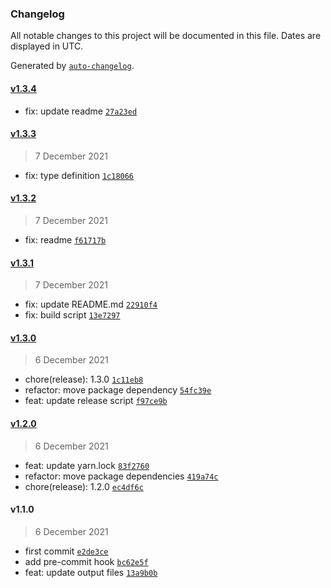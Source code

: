 ### Changelog

All notable changes to this project will be documented in this file. Dates are displayed in UTC.

Generated by [`auto-changelog`](https://github.com/CookPete/auto-changelog).

#### [v1.3.4](https://github.com/sura0111/html-load-image/compare/v1.3.3...v1.3.4)

- fix: update readme [`27a23ed`](https://github.com/sura0111/html-load-image/commit/27a23ed19ced929017ea94d685fc1d2f57a13fe2)

#### [v1.3.3](https://github.com/sura0111/html-load-image/compare/v1.3.2...v1.3.3)

> 7 December 2021

- fix: type definition [`1c18066`](https://github.com/sura0111/html-load-image/commit/1c180662b45a72433f05b0853b0f7d07262763c3)

#### [v1.3.2](https://github.com/sura0111/html-load-image/compare/v1.3.1...v1.3.2)

> 7 December 2021

- fix: readme [`f61717b`](https://github.com/sura0111/html-load-image/commit/f61717bc148a528b67fad3eced8235384bd3bc03)

#### [v1.3.1](https://github.com/sura0111/html-load-image/compare/v1.3.0...v1.3.1)

> 7 December 2021

- fix: update README.md [`22910f4`](https://github.com/sura0111/html-load-image/commit/22910f4dcff6b5c7c10f7521d0600bcad8c163e1)
- fix: build script [`13e7297`](https://github.com/sura0111/html-load-image/commit/13e7297a130ed4448ec227edfadba96bb4c0043e)

#### [v1.3.0](https://github.com/sura0111/html-load-image/compare/v1.2.0...v1.3.0)

> 6 December 2021

- chore(release): 1.3.0 [`1c11eb8`](https://github.com/sura0111/html-load-image/commit/1c11eb8dd04c4f06d6984e4235591f9daa157d01)
- refactor: move package dependency [`54fc39e`](https://github.com/sura0111/html-load-image/commit/54fc39ed86a04f3eb495cf271e203e538834dbdd)
- feat: update release script [`f97ce9b`](https://github.com/sura0111/html-load-image/commit/f97ce9b701a2906de1d62df40ea5040ec24435a2)

#### [v1.2.0](https://github.com/sura0111/html-load-image/compare/v1.1.0...v1.2.0)

> 6 December 2021

- feat: update yarn.lock [`83f2760`](https://github.com/sura0111/html-load-image/commit/83f2760db585928ddff7a6dffa8d035969a0dac3)
- refactor: move package dependencies [`419a74c`](https://github.com/sura0111/html-load-image/commit/419a74c4b3d85928032b9d2656b35a8196071268)
- chore(release): 1.2.0 [`ec4df6c`](https://github.com/sura0111/html-load-image/commit/ec4df6caa58810296e42255d2cf5006360429368)

#### v1.1.0

> 6 December 2021

- first commit [`e2de3ce`](https://github.com/sura0111/html-load-image/commit/e2de3ce98a1b9f035ac3b5eebd53de571decfe11)
- add pre-commit hook [`bc62e5f`](https://github.com/sura0111/html-load-image/commit/bc62e5f6c6ce3c02b6c1fe95e3f09568e136d213)
- feat: update output files [`13a9b0b`](https://github.com/sura0111/html-load-image/commit/13a9b0b944d10afb7b1872501f31ed022964783c)
